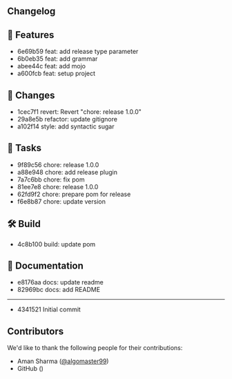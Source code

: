 ## Changelog

## 🚀 Features
- 6e69b59 feat: add release type parameter
- 6b0eb35 feat: add grammar
- abee44c feat: add mojo
- a600fcb feat: setup project

## 🔄️ Changes
- 1cec7f1 revert: Revert "chore: release 1.0.0"
- 29a8e5b refactor: update gitignore
- a102f14 style: add syntactic sugar

## 🧰 Tasks
- 9f89c56 chore: release 1.0.0
- a88e948 chore: add release plugin
- 7a7c6bb chore: fix pom
- 81ee7e8 chore: release 1.0.0
- 62fd9f2 chore: prepare pom for release
- f6e8b87 chore: update version

## 🛠  Build
- 4c8b100 build: update pom

## 📝 Documentation
- e8176aa docs: update readme
- 82969bc docs: add README

---
- 4341521 Initial commit


## Contributors
We'd like to thank the following people for their contributions:
- Aman Sharma ([@algomaster99](https://github.com/algomaster99))
- GitHub ()
